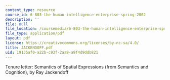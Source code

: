 ```yaml
---
content_type: resource
course_id: 6-803-the-human-intelligence-enterprise-spring-2002
description: ''
file: null
file_location: /coursemedia/6-803-the-human-intelligence-enterprise-spring-2002/19135af0a22bc93f2aa9a9f4d9ddb821_JACKENDOFF.pdf
file_type: application/pdf
layout: pdf
license: https://creativecommons.org/licenses/by-nc-sa/4.0/
title: JACKENDOFF.pdf
uid: 19135af0-a22b-c93f-2aa9-a9f4d9ddb821
---
```

Tenure letter: Semantics of Spatial Expressions (from Semantics and Cognition), by Ray Jackendoff